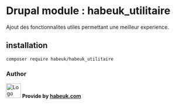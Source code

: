 # Drupal module : habeuk_utilitaire

Ajout des fonctionnalites utiles permettant une meilleur experience.

## installation

```
composer require habeuk/habeuk_utilitaire
```

### Author

<div>
<img alt="Logo habeuk" src="https://habeuk.com/sites/default/files/styles/medium/public/2023-08/logo-habeuk.png" height="40px">
<strong> Provide by <a href="https://habeuk.com/" target="_blank"> habeuk.com </a> </strong>
</div>
